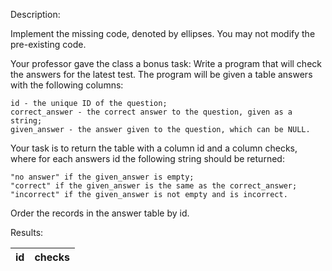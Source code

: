 Description:

Implement the missing code, denoted by ellipses. You may not modify the pre-existing code.

Your professor gave the class a bonus task: Write a program that will check the answers for the latest test. The program will be given a table answers with the following columns:

    id - the unique ID of the question;
    correct_answer - the correct answer to the question, given as a string;
    given_answer - the answer given to the question, which can be NULL.

Your task is to return the table with a column id and a column checks, where for each answers id the following string should be returned:

    "no answer" if the given_answer is empty;
    "correct" if the given_answer is the same as the correct_answer;
    "incorrect" if the given_answer is not empty and is incorrect.

Order the records in the answer table by id.

Results:

| id | checks |
| -- | ------ |
